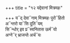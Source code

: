 +++
title = "१२ यद्देवानां मित्रमहः"

+++
य᳓द् देवा᳓नाम् मित्रमहः पुरो᳓हितो  
अ᳓न्तरो या᳓सि दूति᳓यम्  
सि᳓न्धोर् इव प्र᳓स्वनितास ऊर्म᳓यो  
अग्ने᳓र् भ्राजन्ते अर्च᳓यः